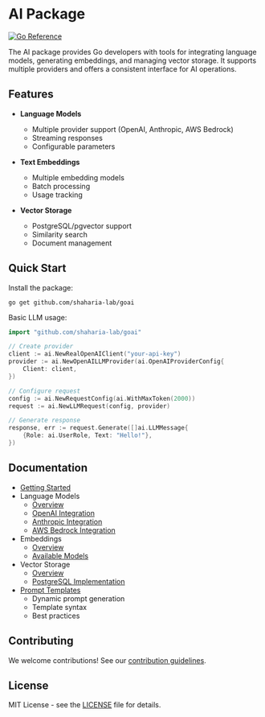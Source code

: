 # AI Package

[![Go Reference](https://pkg.go.dev/badge/github.com/shaharia-lab/goai.svg)](https://pkg.go.dev/github.com/shaharia-lab/goai)

The AI package provides Go developers with tools for integrating language models, generating embeddings, and managing vector storage. It supports multiple providers and offers a consistent interface for AI operations.

## Features

- **Language Models**
   - Multiple provider support (OpenAI, Anthropic, AWS Bedrock)
   - Streaming responses
   - Configurable parameters

- **Text Embeddings**
   - Multiple embedding models
   - Batch processing
   - Usage tracking

- **Vector Storage**
   - PostgreSQL/pgvector support
   - Similarity search
   - Document management

## Quick Start

Install the package:
```shell
go get github.com/shaharia-lab/goai
```

Basic LLM usage:
```go
import "github.com/shaharia-lab/goai"

// Create provider
client := ai.NewRealOpenAIClient("your-api-key")
provider := ai.NewOpenAILLMProvider(ai.OpenAIProviderConfig{
    Client: client,
})

// Configure request
config := ai.NewRequestConfig(ai.WithMaxToken(2000))
request := ai.NewLLMRequest(config, provider)

// Generate response
response, err := request.Generate([]ai.LLMMessage{
    {Role: ai.UserRole, Text: "Hello!"},
})
```

## Documentation

- [Getting Started](getting-started.md)
- Language Models
   - [Overview](llm/index.md)
   - [OpenAI Integration](llm/openai.md)
   - [Anthropic Integration](llm/anthropic.md)
   - [AWS Bedrock Integration](llm/bedrock.md)
- Embeddings
   - [Overview](embeddings/index.md)
   - [Available Models](embeddings/models.md)
- Vector Storage
   - [Overview](vector-store/index.md)
   - [PostgreSQL Implementation](vector-store/postgres.md)
- [Prompt Templates](prompt_template.md)
   - Dynamic prompt generation
   - Template syntax
   - Best practices

## Contributing

We welcome contributions! See our [contribution guidelines](CONTRIBUTING.md).

## License

MIT License - see the [LICENSE](../LICENSE) file for details.